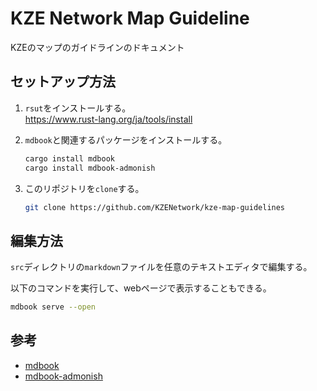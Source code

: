 # KZE Network Map Guideline

KZEのマップのガイドラインのドキュメント

## セットアップ方法

1. `rsut`をインストールする。<br>
    https://www.rust-lang.org/ja/tools/install

2. `mdbook`と関連するパッケージをインストールする。<br>
    ```sh
    cargo install mdbook
    cargo install mdbook-admonish
    ```
3. このリポジトリを`clone`する。<br>
    ```sh
    git clone https://github.com/KZENetwork/kze-map-guidelines
    ```

## 編集方法

`src`ディレクトリの`markdown`ファイルを任意のテキストエディタで編集する。<br>

以下のコマンドを実行して、webページで表示することもできる。
```sh
mdbook serve --open
```

## 参考
- [mdbook](https://rust-lang.github.io/mdBook/index.html)
- [mdbook-admonish](https://github.com/tommilligan/mdbook-admonish)
